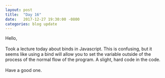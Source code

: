 ```yaml
---
layout: post
title:  "Day 16"
date:   2017-12-27 19:30:00 -0800
categories: blog update
---
```

Hello,
<br><br>
Took a lecture today about binds in Javascript. This is confusing, but it seems like using a bind will allow you to set the variable outside of the process of the normal flow of the program. A slight, hard code in the code.
<br><br>
Have a good one.
